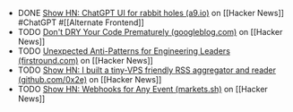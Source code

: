 - DONE [Show HN: ChatGPT UI for rabbit holes (a9.io)](https://news.ycombinator.com/item?id=40522844) on [[Hacker News]] #ChatGPT #[[Alternate Frontend]]
- TODO [Don't DRY Your Code Prematurely (googleblog.com)](https://news.ycombinator.com/item?id=40525064) on [[Hacker News]]
- TODO [Unexpected Anti-Patterns for Engineering Leaders (firstround.com)](https://news.ycombinator.com/item?id=40525802) on [[Hacker News]]
- TODO [Show HN: I built a tiny-VPS friendly RSS aggregator and reader (github.com/0x2e)](https://news.ycombinator.com/item?id=40522244) on [[Hacker News]]
- TODO [Show HN: Webhooks for Any Event (markets.sh)](https://news.ycombinator.com/item?id=40524681) on [[Hacker News]]